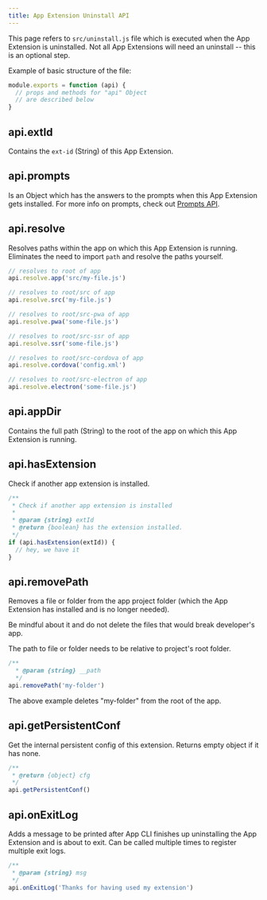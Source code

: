 ```yaml
---
title: App Extension Uninstall API
---
```


This page refers to `src/uninstall.js` file which is executed when the App Extension is uninstalled. Not all App Extensions will need an uninstall -- this is an optional step.

Example of basic structure of the file:

```js
module.exports = function (api) {
  // props and methods for "api" Object
  // are described below
}
```

## api.extId
Contains the `ext-id` (String) of this App Extension.

## api.prompts
Is an Object which has the answers to the prompts when this App Extension gets installed. For more info on prompts, check out [Prompts API](/app-extensions/development-guide/prompts-api).

## api.resolve
Resolves paths within the app on which this App Extension is running. Eliminates the need to import `path` and resolve the paths yourself.

```js
// resolves to root of app
api.resolve.app('src/my-file.js')

// resolves to root/src of app
api.resolve.src('my-file.js')

// resolves to root/src-pwa of app
api.resolve.pwa('some-file.js')

// resolves to root/src-ssr of app
api.resolve.ssr('some-file.js')

// resolves to root/src-cordova of app
api.resolve.cordova('config.xml')

// resolves to root/src-electron of app
api.resolve.electron('some-file.js')
```

## api.appDir
Contains the full path (String) to the root of the app on which this App Extension is running.

## api.hasExtension
Check if another app extension is installed.

```js
/**
 * Check if another app extension is installed
 *
 * @param {string} extId
 * @return {boolean} has the extension installed.
 */
if (api.hasExtension(extId)) {
  // hey, we have it
}
```

## api.removePath
Removes a file or folder from the app project folder (which the App Extension has installed and is no longer needed).

Be mindful about it and do not delete the files that would break developer's app.

The path to file or folder needs to be relative to project's root folder.

```js
/**
  * @param {string} __path
  */
api.removePath('my-folder')
```

The above example deletes "my-folder" from the root of the app.

## api.getPersistentConf

<q-badge label="@quasar/app v1.0.0-beta.25+" />

Get the internal persistent config of this extension. Returns empty object if it has none.

```js
/**
 * @return {object} cfg
 */
api.getPersistentConf()
```

## api.onExitLog
Adds a message to be printed after App CLI finishes up uninstalling the App Extension and is about to exit. Can be called multiple times to register multiple exit logs.

```js
/**
 * @param {string} msg
 */
api.onExitLog('Thanks for having used my extension')
```
